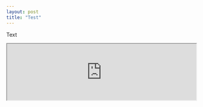 ```yaml
---
layout: post
title: "Test"
---
```

Text

<iframe src="https://docs.google.com/file/d/0B8aGkJVsdqiJamVpUnJ1TDlFbFU/preview" width="100%" heigth="900px"></iframe>

